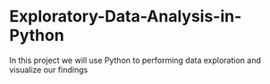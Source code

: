 # Exploratory-Data-Analysis-in-Python
In this project we will use Python to performing data exploration and visualize our findings
